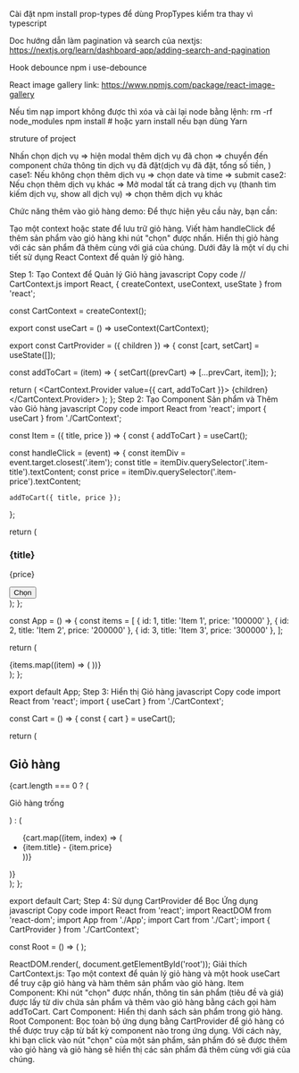 Cài đặt npm install prop-types
để dùng PropTypes kiểm tra thay vì typescript

Doc hướng dẫn làm pagination và search của nextjs:
https://nextjs.org/learn/dashboard-app/adding-search-and-pagination

Hook debounce
npm i use-debounce


React image gallery
link: https://www.npmjs.com/package/react-image-gallery

Nếu tìm nạp import không được thì xóa và cài lại node bằng lệnh:
rm -rf node_modules
npm install  # hoặc yarn install nếu bạn dùng Yarn




struture of project



Nhấn chọn dịch vụ => hiện modal thêm dịch vụ đã chọn => chuyển đến component chứa thông tin dịch vụ đã đặt(dịch vụ đã đặt, tổng số tiền, )
case1: Nếu không chọn thêm dịch vụ => chọn date và time => submit
case2: Nếu chọn thêm dịch vụ khác => Mở modal tất cả trang dịch vụ (thanh tìm kiếm dịch vụ, show all dịch vụ) => chọn thêm dịch vụ khác


Chức năng thêm vào giỏ hàng demo:
Để thực hiện yêu cầu này, bạn cần:

Tạo một context hoặc state để lưu trữ giỏ hàng.
Viết hàm handleClick để thêm sản phẩm vào giỏ hàng khi nút "chọn" được nhấn.
Hiển thị giỏ hàng với các sản phẩm đã thêm cùng với giá của chúng.
Dưới đây là một ví dụ chi tiết sử dụng React Context để quản lý giỏ hàng.

Step 1: Tạo Context để Quản lý Giỏ hàng
javascript
Copy code
// CartContext.js
import React, { createContext, useContext, useState } from 'react';

const CartContext = createContext();

export const useCart = () => useContext(CartContext);

export const CartProvider = ({ children }) => {
  const [cart, setCart] = useState([]);

  const addToCart = (item) => {
    setCart((prevCart) => [...prevCart, item]);
  };

  return (
    <CartContext.Provider value={{ cart, addToCart }}>
      {children}
    </CartContext.Provider>
  );
};
Step 2: Tạo Component Sản phẩm và Thêm vào Giỏ hàng
javascript
Copy code
import React from 'react';
import { useCart } from './CartContext';

const Item = ({ title, price }) => {
  const { addToCart } = useCart();

  const handleClick = (event) => {
    const itemDiv = event.target.closest('.item');
    const title = itemDiv.querySelector('.item-title').textContent;
    const price = itemDiv.querySelector('.item-price').textContent;

    addToCart({ title, price });
  };

  return (
    <div className="item">
      <h3 className="item-title">{title}</h3>
      <p className="item-price">{price}</p>
      <button onClick={handleClick}>Chọn</button>
    </div>
  );
};

const App = () => {
  const items = [
    { id: 1, title: 'Item 1', price: '100000' },
    { id: 2, title: 'Item 2', price: '200000' },
    { id: 3, title: 'Item 3', price: '300000' },
  ];

  return (
    <div>
      {items.map((item) => (
        <Item key={item.id} title={item.title} price={item.price} />
      ))}
    </div>
  );
};

export default App;
Step 3: Hiển thị Giỏ hàng
javascript
Copy code
import React from 'react';
import { useCart } from './CartContext';

const Cart = () => {
  const { cart } = useCart();

  return (
    <div>
      <h2>Giỏ hàng</h2>
      {cart.length === 0 ? (
        <p>Giỏ hàng trống</p>
      ) : (
        <ul>
          {cart.map((item, index) => (
            <li key={index}>
              {item.title} - {item.price}
            </li>
          ))}
        </ul>
      )}
    </div>
  );
};

export default Cart;
Step 4: Sử dụng CartProvider để Bọc Ứng dụng
javascript
Copy code
import React from 'react';
import ReactDOM from 'react-dom';
import App from './App';
import Cart from './Cart';
import { CartProvider } from './CartContext';

const Root = () => (
  <CartProvider>
    <App />
    <Cart />
  </CartProvider>
);

ReactDOM.render(<Root />, document.getElementById('root'));
Giải thích
CartContext.js: Tạo một context để quản lý giỏ hàng và một hook useCart để truy cập giỏ hàng và hàm thêm sản phẩm vào giỏ hàng.
Item Component: Khi nút "chọn" được nhấn, thông tin sản phẩm (tiêu đề và giá) được lấy từ div chứa sản phẩm và thêm vào giỏ hàng bằng cách gọi hàm addToCart.
Cart Component: Hiển thị danh sách sản phẩm trong giỏ hàng.
Root Component: Bọc toàn bộ ứng dụng bằng CartProvider để giỏ hàng có thể được truy cập từ bất kỳ component nào trong ứng dụng.
Với cách này, khi bạn click vào nút "chọn" của một sản phẩm, sản phẩm đó sẽ được thêm vào giỏ hàng và giỏ hàng sẽ hiển thị các sản phẩm đã thêm cùng với giá của chúng.